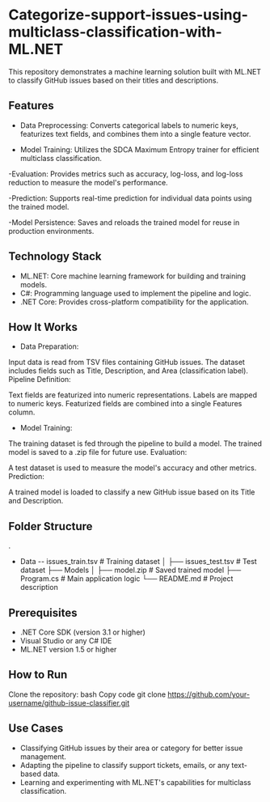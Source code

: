 # Categorize-support-issues-using-multiclass-classification-with-ML.NET
This repository demonstrates a machine learning solution built with ML.NET to classify GitHub issues based on their titles and descriptions. 

## Features
- Data Preprocessing: Converts categorical labels to numeric keys, featurizes text fields, and combines them into a single feature vector.

- Model Training: Utilizes the SDCA Maximum Entropy trainer for efficient multiclass classification.
  
-Evaluation: Provides metrics such as accuracy, log-loss, and log-loss reduction to measure the model's performance.

-Prediction: Supports real-time prediction for individual data points using the trained model.

-Model Persistence: Saves and reloads the trained model for reuse in production environments.

## Technology Stack
- ML.NET: Core machine learning framework for building and training models.
- C#: Programming language used to implement the pipeline and logic.
- .NET Core: Provides cross-platform compatibility for the application.

## How It Works
- Data Preparation:

Input data is read from TSV files containing GitHub issues.
The dataset includes fields such as Title, Description, and Area (classification label).
Pipeline Definition:

Text fields are featurized into numeric representations.
Labels are mapped to numeric keys.
Featurized fields are combined into a single Features column.

- Model Training:

The training dataset is fed through the pipeline to build a model.
The trained model is saved to a .zip file for future use.
Evaluation:

A test dataset is used to measure the model's accuracy and other metrics.
Prediction:

A trained model is loaded to classify a new GitHub issue based on its Title and Description.

## Folder Structure

.
- Data
-- issues_train.tsv    # Training dataset
│   ├── issues_test.tsv     # Test dataset
├── Models
│   ├── model.zip           # Saved trained model
├── Program.cs              # Main application logic
└── README.md               # Project description

## Prerequisites
- .NET Core SDK (version 3.1 or higher)
- Visual Studio or any C# IDE
- ML.NET version 1.5 or higher

## How to Run
Clone the repository:
bash
Copy code
git clone https://github.com/your-username/github-issue-classifier.git


## Use Cases
- Classifying GitHub issues by their area or category for better issue management.
- Adapting the pipeline to classify support tickets, emails, or any text-based data.
- Learning and experimenting with ML.NET's capabilities for multiclass classification.
